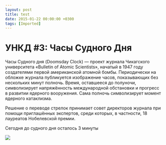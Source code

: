 ```yaml
---
layout: post
title: test
date: 2015-01-22 00:00:00 +0300
tags: [Imported]
---
```

# УНКД #3: Часы Судного Дня 

Часы Судного дня (Doomsday Clock) — проект журнала Чикагского университета «Bulletin of Atomic Scientists», начатый в 1947 году создателями первой американской атомной бомбы. Периодически на обложке журнала публикуется изображение часов, показывающих без нескольких минут полночь. Время, оставшееся до полуночи, символизирует напряжённость международной обстановки и прогресс в развитии ядерного вооружения. Сама полночь символизирует момент ядерного катаклизма.

Решение о переводе стрелок принимает совет директоров журнала при помощи приглашённых экспертов, среди которых, в частности, 18 лауреатов Нобелевской премии.

Сегодня до судного дня осталось 3 минуты 

![](http://upload.wikimedia.org/wikipedia/commons/thumb/b/b3/Doomsday_Clock_graph_ru.svg/600px-Doomsday_Clock_graph_ru.svg.png)